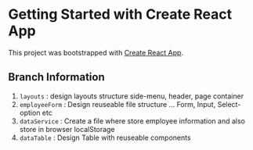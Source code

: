 # Getting Started with Create React App

This project was bootstrapped with [Create React App](https://github.com/facebook/create-react-app).

## Branch Information

1. `layouts` : design layouts structure side-menu, header, page container
2. `employeeForm` : Design reuseable file structure ... Form, Input, Select-option etc
3. `dataService` : Create a file where store employee information and also store in browser localStorage
4. `dataTable` : Design Table with reuseable components 

